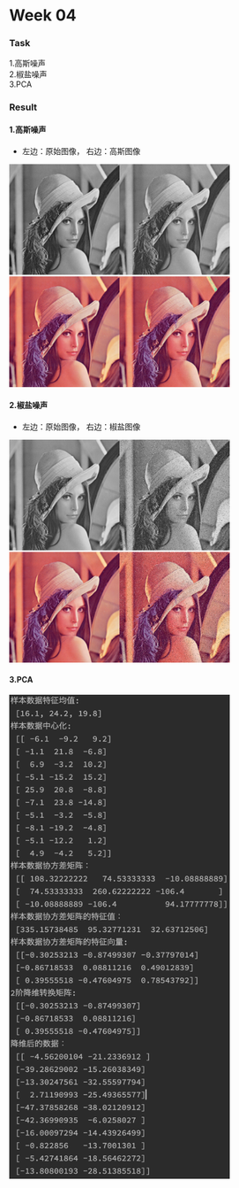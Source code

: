 # Week 04

### Task
1.高斯噪声  
2.椒盐噪声  
3.PCA

### Result
#### 1.高斯噪声
* 左边：原始图像， 右边：高斯图像

<img width=400 src='./rst/Gaussian Image.png'><br>
<img width=400 src='./rst/Gaussian Image_Color.png'>

#### 2.椒盐噪声
* 左边：原始图像， 右边：椒盐图像

<img width=400 src='./rst/Pepper Salt Image_Gray.png'><br>
<img width=400 src='./rst/Pepper Salt Image_Color.png'>

#### 3.PCA

<img width= 400 src="./rst/PCA.png">
